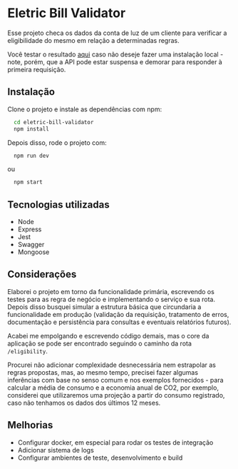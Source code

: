 # Eletric Bill Validator

Esse projeto checa os dados da conta de luz de um cliente para verificar a eligibilidade do mesmo em relação a determinadas regras.

Você testar o resultado [aqui](https://eletric-bill-validator.herokuapp.com) caso não deseje fazer uma instalação local - note, porém, que a API pode estar suspensa e demorar para responder à primeira requisição.

## Instalação

Clone o projeto e instale as dependências com npm:

```bash
  cd eletric-bill-validator
  npm install
```

Depois disso, rode o projeto com:

```bash
  npm run dev
```

ou

```bash
  npm start
```

## Tecnologias utilizadas

- Node
- Express
- Jest
- Swagger
- Mongoose

## Considerações

Elaborei o projeto em torno da funcionalidade primária, escrevendo os testes para as regra de negócio e implementando o serviço e sua rota. Depois disso busquei simular a estrutura básica que circundaria a funcionalidade em produção (validação da requisição, tratamento de erros, documentação e persistência para consultas e eventuais relatórios futuros). 

Acabei me empolgando e escrevendo código demais, mas o core da aplicação se pode ser encontrado seguindo o caminho da rota `/eligibility`.

Procurei não adicionar complexidade desnecessária nem estrapolar as regras propostas, mas, ao mesmo tempo, precisei fazer algumas inferências com base no senso comum e nos exemplos fornecidos - para calcular a média de consumo e a economia anual de CO2, por exemplo, considerei que utilizaremos uma projeção a partir do consumo registrado, caso não tenhamos os dados dos últimos 12 meses.

## Melhorias

- Configurar docker, em especial para rodar os testes de integração
- Adicionar sistema de logs
- Configurar ambientes de teste, desenvolvimento e build